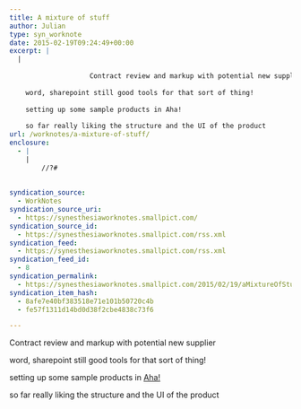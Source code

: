 ```yaml
---
title: A mixture of stuff
author: Julian
type: syn_worknote
date: 2015-02-19T09:24:49+00:00
excerpt: |
  |
    
    				Contract review and markup with potential new supplier
    
    word, sharepoint still good tools for that sort of thing!
    
    setting up some sample products in Aha! 
    
    so far really liking the structure and the UI of the product
url: /worknotes/a-mixture-of-stuff/
enclosure:
  - |
    |
        //?#
        
        
syndication_source:
  - WorkNotes
syndication_source_uri:
  - https://synesthesiaworknotes.smallpict.com/
syndication_source_id:
  - https://synesthesiaworknotes.smallpict.com/rss.xml
syndication_feed:
  - https://synesthesiaworknotes.smallpict.com/rss.xml
syndication_feed_id:
  - 8
syndication_permalink:
  - https://synesthesiaworknotes.smallpict.com/2015/02/19/aMixtureOfStuff.html
syndication_item_hash:
  - 8afe7e40bf383518e71e101b50720c4b
  - fe57f1311d14bd0d38f2cbe4838c73f6

---
```

Contract review and markup with potential new supplier

word, sharepoint still good tools for that sort of thing!

setting up some sample products in [Aha!][1] 

so far really liking the structure and the UI of the product

 [1]: https://aha.io/